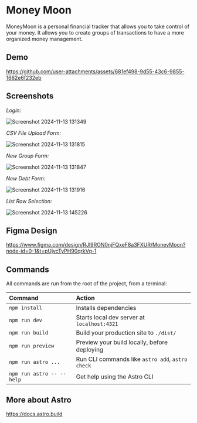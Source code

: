 # Money Moon

MoneyMoon is a personal financial tracker that allows you to take control of your money. It allows you to create groups of transactions to have a more organized money management.

## Demo
https://github.com/user-attachments/assets/681ef498-9d55-43c6-9855-1662e6f232eb

## Screenshots
*Login:*

![Screenshot 2024-11-13 131349](https://github.com/user-attachments/assets/6ddd09e1-2078-46b7-96b6-bdd4a978ca56)

*CSV File Upload Form:*

![Screenshot 2024-11-13 131815](https://github.com/user-attachments/assets/2f698e21-c7ca-40d6-aa02-09512e0dd844)

*New Group Form:*

![Screenshot 2024-11-13 131847](https://github.com/user-attachments/assets/1c87fdf2-0cad-49fa-b70e-b1f7d0f720fc)

*New Debt Form:*

![Screenshot 2024-11-13 131916](https://github.com/user-attachments/assets/51d537fc-0635-4313-9eba-a8abe16d378c)

*List Row Selection:*

![Screenshot 2024-11-13 145226](https://github.com/user-attachments/assets/4cd311ed-1c86-4b0f-8118-030d46b2fa99)

## Figma Design
https://www.figma.com/design/RJl9RON0njFQxeF8a3FXUR/MoneyMoon?node-id=0-1&t=pUjvcTyPH90qrkVq-1

## Commands

All commands are run from the root of the project, from a terminal:

| Command                   | Action                                           |
| :------------------------ | :----------------------------------------------- |
| `npm install`             | Installs dependencies                            |
| `npm run dev`             | Starts local dev server at `localhost:4321`      |
| `npm run build`           | Build your production site to `./dist/`          |
| `npm run preview`         | Preview your build locally, before deploying     |
| `npm run astro ...`       | Run CLI commands like `astro add`, `astro check` |
| `npm run astro -- --help` | Get help using the Astro CLI                     |

## More about Astro

https://docs.astro.build

